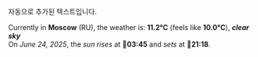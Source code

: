 
자동으로 추가된 텍스트입니다.

<!--START_SECTION:weather:moscow-->
Currently in **Moscow** (RU), the weather is: **11.2°C** (feels like **10.0°C**), ***clear sky***<br/>
On *June 24, 2025*, the *sun rises* at 🌅**03:45** and *sets* at 🌇**21:18**.
<!--END_SECTION:weather-->
